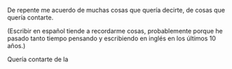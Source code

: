 De repente me acuerdo de muchas cosas que quería decirte, de cosas que quería contarte.

(Escribir en español tiende a recordarme cosas, probablemente porque he pasado tanto tiempo pensando y escribiendo en inglés en los últimos 10 años.)

Quería contarte de la 